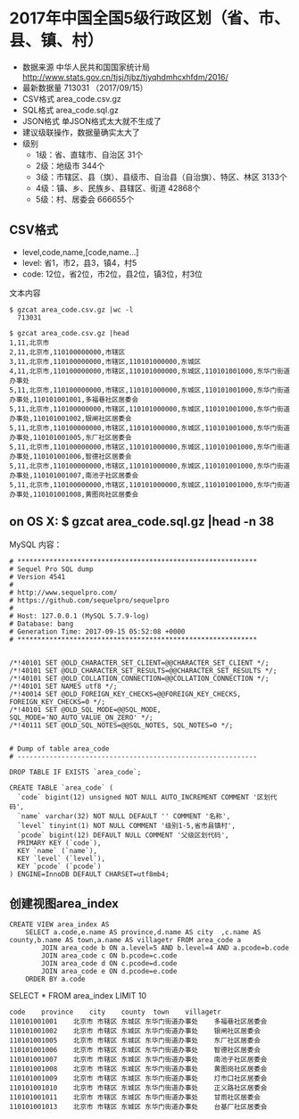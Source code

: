 # 2017年中国全国5级行政区划（省、市、县、镇、村）

* 数据来源 中华人民共和国国家统计局 http://www.stats.gov.cn/tjsj/tjbz/tjyqhdmhcxhfdm/2016/
* 最新数据量 713031 （2017/09/15）
* CSV格式 area_code.csv.gz
* SQL格式 area_code.sql.gz
* JSON格式 单JSON格式太大就不生成了
* 建议级联操作，数据量确实太大了
* 级别
    * 1级：省、直辖市、自治区 31个
    * 2级：地级市 344个
    * 3级：市辖区、县（旗）、县级市、自治县（自治旗）、特区、林区 3133个
    * 4级：镇、乡、民族乡、县辖区、街道 42868个
    * 5级：村、居委会 666655个

## CSV格式

* level,code,name,[code,name...]
* level: 省1，市2，县3，镇4，村5
* code: 12位，省2位，市2位，县2位，镇3位，村3位

文本内容

    $ gzcat area_code.csv.gz |wc -l
      713031

    $ gzcat area_code.csv.gz |head
    1,11,北京市
    2,11,北京市,110100000000,市辖区
    3,11,北京市,110100000000,市辖区,110101000000,东城区
    4,11,北京市,110100000000,市辖区,110101000000,东城区,110101001000,东华门街道办事处
    5,11,北京市,110100000000,市辖区,110101000000,东城区,110101001000,东华门街道办事处,110101001001,多福巷社区居委会
    5,11,北京市,110100000000,市辖区,110101000000,东城区,110101001000,东华门街道办事处,110101001002,银闸社区居委会
    5,11,北京市,110100000000,市辖区,110101000000,东城区,110101001000,东华门街道办事处,110101001005,东厂社区居委会
    5,11,北京市,110100000000,市辖区,110101000000,东城区,110101001000,东华门街道办事处,110101001006,智德社区居委会
    5,11,北京市,110100000000,市辖区,110101000000,东城区,110101001000,东华门街道办事处,110101001007,南池子社区居委会
    5,11,北京市,110100000000,市辖区,110101000000,东城区,110101001000,东华门街道办事处,110101001008,黄图岗社区居委会



## on OS X: $ gzcat area_code.sql.gz |head -n 38

MySQL 内容：

    # ************************************************************
    # Sequel Pro SQL dump
    # Version 4541
    #
    # http://www.sequelpro.com/
    # https://github.com/sequelpro/sequelpro
    #
    # Host: 127.0.0.1 (MySQL 5.7.9-log)
    # Database: bang
    # Generation Time: 2017-09-15 05:52:08 +0000
    # ************************************************************


    /*!40101 SET @OLD_CHARACTER_SET_CLIENT=@@CHARACTER_SET_CLIENT */;
    /*!40101 SET @OLD_CHARACTER_SET_RESULTS=@@CHARACTER_SET_RESULTS */;
    /*!40101 SET @OLD_COLLATION_CONNECTION=@@COLLATION_CONNECTION */;
    /*!40101 SET NAMES utf8 */;
    /*!40014 SET @OLD_FOREIGN_KEY_CHECKS=@@FOREIGN_KEY_CHECKS, FOREIGN_KEY_CHECKS=0 */;
    /*!40101 SET @OLD_SQL_MODE=@@SQL_MODE, SQL_MODE='NO_AUTO_VALUE_ON_ZERO' */;
    /*!40111 SET @OLD_SQL_NOTES=@@SQL_NOTES, SQL_NOTES=0 */;


    # Dump of table area_code
    # ------------------------------------------------------------

    DROP TABLE IF EXISTS `area_code`;

    CREATE TABLE `area_code` (
      `code` bigint(12) unsigned NOT NULL AUTO_INCREMENT COMMENT '区划代码',
      `name` varchar(32) NOT NULL DEFAULT '' COMMENT '名称',
      `level` tinyint(1) NOT NULL COMMENT '级别1-5,省市县镇村',
      `pcode` bigint(12) DEFAULT NULL COMMENT '父级区划代码',
      PRIMARY KEY (`code`),
      KEY `name` (`name`),
      KEY `level` (`level`),
      KEY `pcode` (`pcode`)
    ) ENGINE=InnoDB DEFAULT CHARSET=utf8mb4;

## 创建视图area_index

    CREATE VIEW area_index AS
        SELECT a.code,e.name AS province,d.name AS city  ,c.name AS county,b.name AS town,a.name AS villagetr FROM area_code a
            JOIN area_code b ON a.level=5 AND b.level=4 AND a.pcode=b.code
            JOIN area_code c ON b.pcode=c.code
            JOIN area_code d ON c.pcode=d.code
            JOIN area_code e ON d.pcode=e.code
        ORDER BY a.code


SELECT * FROM area_index LIMIT 10

    code    province    city    county  town    villagetr
    110101001001    北京市 市辖区 东城区 东华门街道办事处    多福巷社区居委会
    110101001002    北京市 市辖区 东城区 东华门街道办事处    银闸社区居委会
    110101001005    北京市 市辖区 东城区 东华门街道办事处    东厂社区居委会
    110101001006    北京市 市辖区 东城区 东华门街道办事处    智德社区居委会
    110101001007    北京市 市辖区 东城区 东华门街道办事处    南池子社区居委会
    110101001008    北京市 市辖区 东城区 东华门街道办事处    黄图岗社区居委会
    110101001009    北京市 市辖区 东城区 东华门街道办事处    灯市口社区居委会
    110101001010    北京市 市辖区 东城区 东华门街道办事处    正义路社区居委会
    110101001011    北京市 市辖区 东城区 东华门街道办事处    甘雨社区居委会
    110101001013    北京市 市辖区 东城区 东华门街道办事处    台基厂社区居委会
